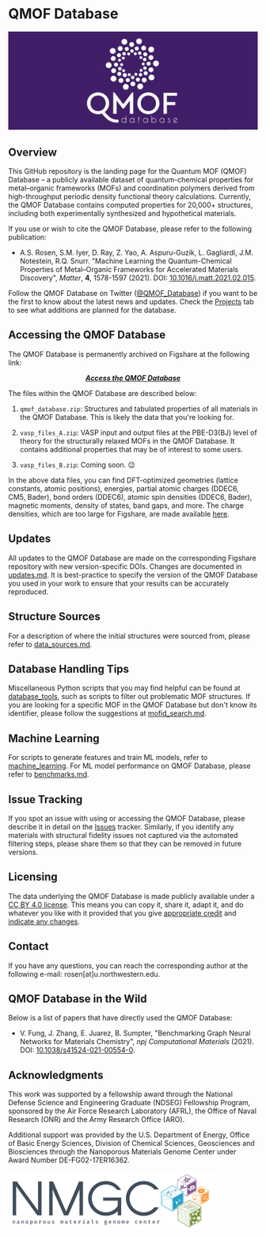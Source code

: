 # QMOF Database

<img src=logo.png>

## Overview
This GitHub repository is the landing page for the Quantum MOF (QMOF) Database – a publicly available dataset of quantum-chemical properties for metal–organic frameworks (MOFs) and coordination polymers derived from high-throughput periodic density functional theory calculations. Currently, the QMOF Database contains computed properties for 20,000+ structures, including both experimentally synthesized and hypothetical materials.

If you use or wish to cite the QMOF Database, please refer to the following publication:

- A.S. Rosen, S.M. Iyer, D. Ray, Z. Yao, A. Aspuru-Guzik, L. Gagliardi, J.M. Notestein, R.Q. Snurr. "Machine Learning the Quantum-Chemical Properties of Metal–Organic Frameworks for Accelerated Materials Discovery", *Matter*, **4**, 1578-1597 (2021). DOI: [10.1016/j.matt.2021.02.015](https://www.cell.com/matter/fulltext/S2590-2385(21)00070-9).

Follow the QMOF Database on Twitter ([@QMOF_Database](https://twitter.com/QMOF_Database)) if you want to be the first to know about the latest news and updates. Check the [Projects](https://github.com/arosen93/QMOF/projects) tab to see what additions are planned for the database.

## Accessing the QMOF Database
The QMOF Database is permanently archived on Figshare at the following link:
<p align="center">
  <a href="https://doi.org/10.6084/m9.figshare.13147324"><b><i>Access the QMOF Database</i></b></a>
</p>

The files within the QMOF Database are described below:

1. `qmof_database.zip`: Structures and tabulated properties of all materials in the QMOF Database. This is likely the data that you're looking for.

2. `vasp_files_A.zip`: VASP input and output files at the PBE-D3(BJ) level of theory for the structurally relaxed MOFs in the QMOF Database. It contains additional properties that may be of interest to some users.

3. `vasp_files_B.zip`: Coming soon. 😉

In the above data files, you can find DFT-optimized geometries (lattice constants, atomic positions), energies, partial atomic charges (DDEC6, CM5, Bader), bond orders (DDEC6), atomic spin densities (DDEC6, Bader), magnetic moments, density of states, band gaps, and more. The charge densities, which are too large for Figshare, are made available [here](https://nuwildcat.sharepoint.com/:f:/s/TGS-QMOF/EqSKtJZ4lmBArOh6_mhml18BqDuIHcyu99GoUw_ILONYiQ?e=WopeQe).

## Updates
All updates to the QMOF Database are made on the corresponding Figshare repository with new version-specific DOIs. Changes are documented in [updates.md](updates.md). It is best-practice to specify the version of the QMOF Database you used in your work to ensure that your results can be accurately reproduced.

## Structure Sources
For a description of where the initial structures were sourced from, please refer to [data_sources.md](https://github.com/arosen93/QMOF/blob/main/data_sources.md).

## Database Handling Tips
Miscellaneous Python scripts that you may find helpful can be found at [database_tools](database_tools), such as scripts to filter out problematic MOF structures. If you are looking for a specific MOF in the QMOF Database but don't know its identifier, please follow the suggestions at [mofid_search.md](mofid_search.md). 

## Machine Learning
For scripts to generate features and train ML models, refer to [machine_learning](machine_learning). For ML model performance on QMOF Database, please refer to [benchmarks.md](benchmarks.md).

## Issue Tracking
If you spot an issue with using or accessing the QMOF Database, please describe it in detail on the [Issues](https://github.com/arosen93/QMOF/issues) tracker. Similarly, if you identify any materials with structural fidelity issues not captured via the automated filtering steps, please share them so that they can be removed in future versions.

## Licensing
The data underlying the QMOF Database is made publicly available under a [CC BY 4.0 license](https://creativecommons.org/licenses/by/4.0/). This means you can copy it, share it, adapt it, and do whatever you like with it provided that you give [appropriate credit](https://wiki.creativecommons.org/wiki/License_Versions#Detailed_attribution_comparison_chart) and [indicate any changes](https://wiki.creativecommons.org/wiki/License_Versions#Modifications_and_adaptations_must_be_marked_as_such).

## Contact
If you have any questions, you can reach the corresponding author at the following e-mail: rosen[at]u.northwestern.edu.

## QMOF Database in the Wild
Below is a list of papers that have directly used the QMOF Database:

- V. Fung, J. Zhang, E. Juarez, B. Sumpter, "Benchmarking Graph Neural Networks for Materials Chemistry", *npj Computational Materials* (2021). DOI: [10.1038/s41524-021-00554-0](https://doi.org/10.1038/s41524-021-00554-0
).

## Acknowledgments
This work was supported by a fellowship award through the National Defense Science and Engineering Graduate (NDSEG) Fellowship Program, sponsored by the Air Force Research Laboratory (AFRL), the Office of Naval Research (ONR) and the Army Research Office (ARO).

Additional support was provided by the U.S. Department of Energy, Office of Basic Energy Sciences, Division of Chemical Sciences, Geosciences and Biosciences through the Nanoporous Materials Genome Center under Award Number DE-FG02-17ER16362. 

![NMGC logo](nmgc.png)
